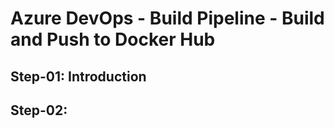 # Azure DevOps -  Build Pipeline - Build and Push to Docker Hub

## Step-01: Introduction

## Step-02: 